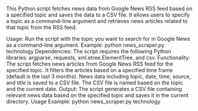 This Python script fetches news data from Google News RSS feed based on a specified topic and saves the data to a CSV file. It allows users to specify a topic as a command-line argument and retrieves news articles related to that topic from the RSS feed.

Usage:
Run the script with the topic you want to search for in Google News as a command-line argument.
Example: python news_scraper.py technology
Dependencies:
The script requires the following Python libraries: argparse, requests, xml.etree.ElementTree, and csv.
Functionality:
The script fetches news articles from Google News RSS feed for the specified topic.
It filters the articles based on a specified time frame (default is the last 3 months).
News data including topic, date, time, source, and title is saved to a CSV file.
The CSV file is named based on the topic and the current date.
Output:
The script generates a CSV file containing relevant news data based on the specified topic and saves it in the current directory.
Usage Example:
python news_scraper.py technology
